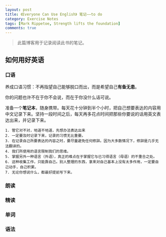 ```yaml
---
layout: post
title: 《Everyone Can Use English》 笔记——to do
category: Exercise Notes
tags: [Mark Rippetoe, Strength lifts the foundation]
comments: true
---
```


> 此篇博客用于记录阅读此书的笔记。

## 如何用好英语

### 口语

养成口语习惯：不再指望自己能够脱口而出，而是希望自己**有备无患**。

你的问题也许不在于你不会说，而在于你没什么话可说。

准备一个**笔记本**，随身携带。每天花十分钟到半个小时，把自己想要表达的内容用中文记录下来。坚持一段时间之后，每天再多花点时间把那些你要说的话用英文表达出来，并记录下来。

    1. 管它对不对，地道不地道，先想办法表达出来
    2. 一定要及时记录下来，记录的习惯无比重要。
    3. 在记录自己所要表达的内容之时，要尽量避免任何修辞。因为大多数情况下，修辞是几乎无法翻译的。
    4. 我们所使用的语言限制我们的思维。
    5. 掌握另外一种语言（外语），真正的难点在于掌握它与已习得语言（母语）的不重合之处。
    6. 这种收集工作，只能靠自己。别人整理的东西，拿来对自己基本上没有太多作用，一定要自己动手，自己积累。
    7. 无论你想说什么，都最好提前写下来。


### 朗读


### 精读


### 单词


### 语法
